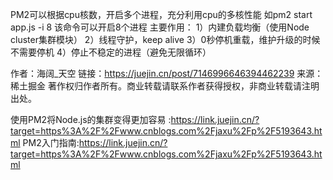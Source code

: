 PM2可以根据cpu核数，开启多个进程，充分利用cpu的多核性能
如pm2 start app.js -i 8 该命令可以开启8个进程
主要作用：
1）内建负载均衡（使用Node cluster集群模块）
2）线程守护，keep alive
3）0秒停机重载，维护升级的时候不需要停机
4）停止不稳定的进程（避免无限循环）


作者：海阔_天空
链接：https://juejin.cn/post/7146996646394462239
来源：稀土掘金
著作权归作者所有。商业转载请联系作者获得授权，非商业转载请注明出处。


使用PM2将Node.js的集群变得更加容易 :https://link.juejin.cn/?target=https%3A%2F%2Fwww.cnblogs.com%2Fjaxu%2Fp%2F5193643.html
PM2入门指南:https://link.juejin.cn/?target=https%3A%2F%2Fwww.cnblogs.com%2Fjaxu%2Fp%2F5193643.html
